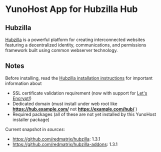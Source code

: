 # YunoHost App for Hubzilla Hub #

## Hubzilla
[Hubzilla](http://hubzilla.org) is a powerful platform for creating interconnected websites featuring a decentralized identity, communications, and permissions framework built using common webserver technology. 

## Notes

Before installing, read the [Hubzilla installation instructions](https://github.com/redmatrix/hubzilla/blob/master/install/INSTALL.txt) for important information about 

- SSL certificate validation requirement (now with support for [Let's Encrypt!](https://letsencrypt.org))
- Dedicated domain (must install under web root like **https://hub.example.com/** not **https://example.com/hub/** )
- Required packages (all of these are not yet installed by this YunoHost installer package)


Current snapshot in *sources*: 

* https://github.com/redmatrix/hubzilla: 1.3.1
* https://github.com/redmatrix/hubzilla-addons: 1.3.1
